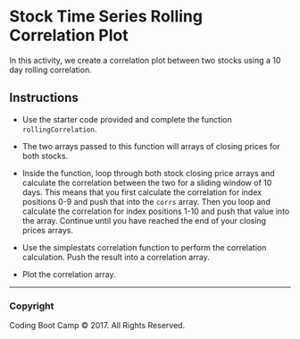 # Stock Time Series Rolling Correlation Plot

In this activity, we create a correlation plot between two stocks using a 10 day rolling correlation.

## Instructions

* Use the starter code provided and complete the function `rollingCorrelation`.

* The two arrays passed to this function will arrays of closing prices for both stocks.

* Inside the function, loop through both stock closing price arrays and calculate the correlation between the two for a sliding window of 10 days. This means that you first calculate the correlation for index positions 0-9 and push that into the `corrs` array. Then you loop and calculate the correlation for index positions 1-10 and push that value into the array. Continue until you have reached the end of your closing prices arrays.

* Use the simplestats correlation function to perform the correlation calculation. Push the result into a correlation array.

* Plot the correlation array.

- - -

### Copyright

Coding Boot Camp © 2017. All Rights Reserved.
